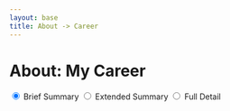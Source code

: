```yaml
---
layout: base
title: About -> Career
---
```


# About: My Career

<form>
    <input type="radio" name="viewType" id="brief" value="brief" checked /> <label for="brief">Brief Summary</label>
    <input type="radio" name="viewType" id="extended" value="extended" /> <label for="extended">Extended Summary</label>
    <input type="radio" name="viewType" id="full" value="full" /> <label for="full">Full Detail</label>
</form>

<section>

</section>
